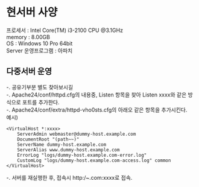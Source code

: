# 현서버 사양
  프로세서 : Intel Core(TM) i3-2100 CPU @3.1GHz <br>
  memory : 8.00GB <br>
  OS : Windows 10 Pro 64bit <br>
  Server 운영프로그램 : 아파치 <br>

## 다중서버 운영

  -. 공유기부분 별도 찾아보시길 <br>
  -. Apache24/conf/httpd.cfg의 내용중, Listen 항목을 찾아 Listen xxxx와 같은 방식으로 포트를 추가한다.<br>
  -. Apache24/conf/extra/httpd-vho0sts.cfg의 아래오 같은 항목을 추가시킨다.<br>
  예시)
  ```
  <VirtualHost *:xxxx>
      ServerAdmin webmaster@dummy-host.example.com
      DocumentRoot "(path~~)"
      ServerName dummy-host.example.com
      ServerAlias www.dummy-host.example.com
      ErrorLog "logs/dummy-host.example.com-error.log"
      CustomLog "logs/dummy-host.example.com-access.log" common
  </VirtualHost>
```
  -. 서버를 재실행한 후, 접속시 http:/~.com:xxxx로 접속.

